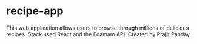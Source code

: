 # recipe-app

This web application allows users  to browse through millions of delicious recipes.
Stack used React and the Edamam API.
Created by Prajit Panday.
